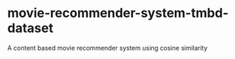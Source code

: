 # movie-recommender-system-tmbd-dataset
A content based movie recommender system using cosine similarity

